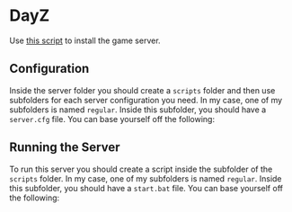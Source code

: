 # DayZ

Use [this script](https://github.com/moonstar-x/game-server-updater) to install the game server.

<script src="https://emgithub.com/embed-v2.js?target=https%3A%2F%2Fgithub.com%2Fmoonstar-x%2Fgame-server-updater%2Fblob%2Fmaster%2Flib%2Fservers%2Fdayz.py&style=github&type=code&showBorder=on&showLineNumbers=on&showFileMeta=on&showFullPath=on&showCopy=on"></script>

## Configuration

Inside the server folder you should create a `scripts` folder and then use subfolders for each server configuration you need. In my case, one of my subfolders is named `regular`.  Inside this subfolder, you should have a `server.cfg` file. You can base yourself off the following:

<script src="https://emgithub.com/embed-v2.js?target=https%3A%2F%2Fgithub.com%2Fmoonstar-x%2Fserver-configs%2Fblob%2Fmaster%2Fdayz%2Fregular%2Fserver.cfg&style=github&type=code&showBorder=on&showLineNumbers=on&showFileMeta=on&showFullPath=on&showCopy=on"></script>

## Running the Server

To run this server you should create a script inside the subfolder of the `scripts` folder. In my case, one of my subfolders is named `regular`. Inside this subfolder, you should have a `start.bat` file. You can base yourself off the following:

<script src="https://emgithub.com/embed-v2.js?target=https%3A%2F%2Fgithub.com%2Fmoonstar-x%2Fserver-configs%2Fblob%2Fmaster%2Fdayz%2Fregular%2Fstart.bat&style=github&type=code&showBorder=on&showLineNumbers=on&showFileMeta=on&showFullPath=on&showCopy=on"></script>
